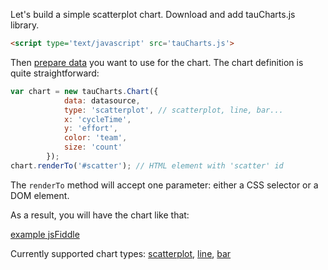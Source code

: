 Let's build a simple scatterplot chart. Download and add tauCharts.js library.

```html
<script type='text/javascript' src='tauCharts.js'>
```
Then [prepare data](../datasource/readme.md) you want to use for the chart. The chart definition is quite straightforward:

```javascript
var chart = new tauCharts.Chart({
            data: datasource,
            type: 'scatterplot', // scatterplot, line, bar...
            x: 'cycleTime',
            y: 'effort',
            color: 'team',
            size: 'count'
        });
chart.renderTo('#scatter'); // HTML element with 'scatter' id
```
The `renderTo` method will accept one parameter: either a CSS selector or a DOM element.

As a result, you will have the chart like that:

[example jsFiddle](http://jsfiddle.net/taucharts/6m31vccv/)


Currently supported chart types: [scatterplot](scatterplot.md), [line](line.md), [bar](bar.md)

